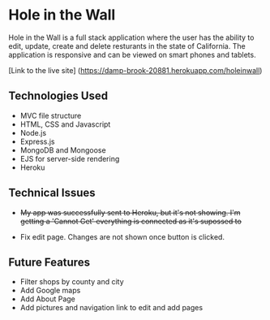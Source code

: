 # Hole in the Wall
Hole in the Wall is a full stack application where the user has the ability to edit, update, create and delete resturants in the state of California. The application is responsive and can be viewed on smart phones and tablets.

[Link to the live site] (https://damp-brook-20881.herokuapp.com/holeinwall)

## Technologies Used
- MVC file structure
- HTML, CSS and Javascript
- Node.js
- Express.js
- MongoDB and Mongoose
- EJS for server-side rendering
- Heroku 


## Technical Issues
- <s>My app was successfully sent to Heroku, but it's not showing. I'm getting a 'Cannot Get' everything is connected as it's supossed to</s>

- Fix edit page. Changes are not shown once button is clicked.

## Future Features
- Filter shops by county and city
- Add Google maps 
- Add About Page
- Add pictures and navigation link to edit and add pages

